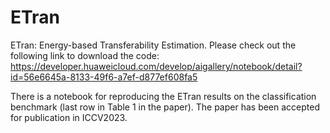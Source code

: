 # ETran
ETran: Energy-based Transferability Estimation.
Please check out the following link to download the code: https://developer.huaweicloud.com/develop/aigallery/notebook/detail?id=56e6645a-8133-49f6-a7ef-d877ef608fa5

There is a notebook for reproducing the ETran results on the classification benchmark (last row in Table 1 in the paper). The paper has been accepted for publication in ICCV2023.
